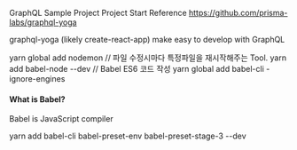 GraphQL Sample Project
Project Start Reference
https://github.com/prisma-labs/graphql-yoga

graphql-yoga (likely create-react-app) make easy to develop with GraphQL

yarn global add nodemon // 파일 수정시마다 특정파일을 재시작해주는 Tool.
yarn add babel-node --dev // Babel ES6 코드 작성
yarn global add babel-cli -ignore-engines

#### What is Babel?

Babel is JavaScript compiler

yarn add babel-cli babel-preset-env babel-preset-stage-3 --dev
